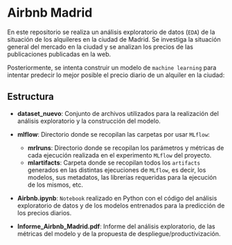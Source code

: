 # Airbnb Madrid

En este repositorio se realiza un análisis exploratorio de datos (`EDA`) de la situación de los alquileres en la ciudad de Madrid. Se investiga la situación general del mercado en la ciudad y se analizan los precios de las publicaciones publicadas en la web. 

Posteriormente, se intenta construir un modelo de `machine learning` para intentar predecir lo mejor posible el precio diario de un alquiler en la ciudad:


## Estructura

- **dataset_nuevo**: Conjunto de archivos utilizados para la realización del análisis exploratorio y la construcción del modelo.


- **mlflow**: Directorio donde se recopilan las carpetas por usar `MLflow`: 
	- **mrlruns**: Directorio donde se recopilan los parámetros y métricas de cada ejecución realizada en el experimento `MLflow` del proyecto. 
	- **mlartifacts**: Carpeta donde se recopilan todos los `artifacts` generados en las distintas ejecuciones de `MLflow`, es decir, los modelos, sus metadatos, las librerías requeridas para la ejecución de los mismos, etc.


- **Airbnb.ipynb**: `Notebook` realizado en Python con el código del análisis exploratorio de datos y de los modelos entrenados para la predicción de los precios diarios.


- **Informe_Airbnb_Madrid.pdf**: Informe del análisis exploratorio, de las métricas del modelo y de la propuesta de despliegue/productivización.